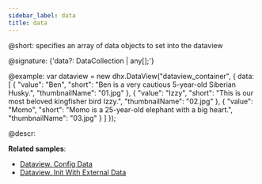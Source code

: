 ```yaml
---
sidebar_label: data
title: data
---          
```


@short: specifies an array of data objects to set into the dataview

@signature: {'data?: DataCollection<any> | any[];'}

@example:
var dataview = new dhx.DataView("dataview_container", {
    data: [
    	{
			"value": "Ben",
			"short": "Ben is a very cautious 5-year-old Siberian Husky.",
			"thumbnailName": "01.jpg"
		},
		{
			"value": "Izzy",
			"short": "This is our most beloved kingfisher bird Izzy.",
			"thumbnailName": "02.jpg"
		},
		{
			"value": "Momo",
			"short": "Momo is a 25-year-old elephant with a big heart.",
			"thumbnailName": "03.jpg"
		}
	]
});

@descr: 

**Related samples**:
- [Dataview. Config Data](https://snippet.dhtmlx.com/s547z4xr)
- [Dataview. Init With External Data](https://snippet.dhtmlx.com/t632x22i)

[comment]: # (@related: dataview/data_loading.md)
